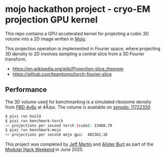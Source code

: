 # mojo hackathon project - cryo-EM projection GPU kernel

This repo contains a GPU accelerated kernel for projecting a cubic 3D volume into a 2D image written in 
[Mojo](https://docs.modular.com/mojo/manual/get-started/).

This projection operation is implemented in Fourier space, where projecting 3D density to 2D involves sampling a central slice from a 3D Fourier transform.
- https://en.wikipedia.org/wiki/Projection-slice_theorem
- https://github.com/teamtomo/torch-fourier-slice

## Performance
The 3D volume used for benchmarking is a simulated ribosome density from [PBD 4v6x](https://www.rcsb.org/structure/4V6X) 
at 4Å/px. 
The volume is available on [zenodo: 11722330](https://doi.org/10.5281/zenodo.11722330)

```sh
$ pixi run build
$ pixi run benchmark-torch
>> projections per second torch (cuda): 13468.79
$ pixi run benchmark-mojo
>> projections per second mojo gpu:  482362.16
```

This project was completed by 
[Jeff Martin](https://bsky.app/profile/jeff.cuchazinteractive.org) and 
[Alister Burt](https://bsky.app/profile/alisterburt.bsky.social) as part of the 
[Modular Hack Weekend](https://forum.modular.com/t/schedule-for-modular-hack-weekend/1764) in June 2025.




